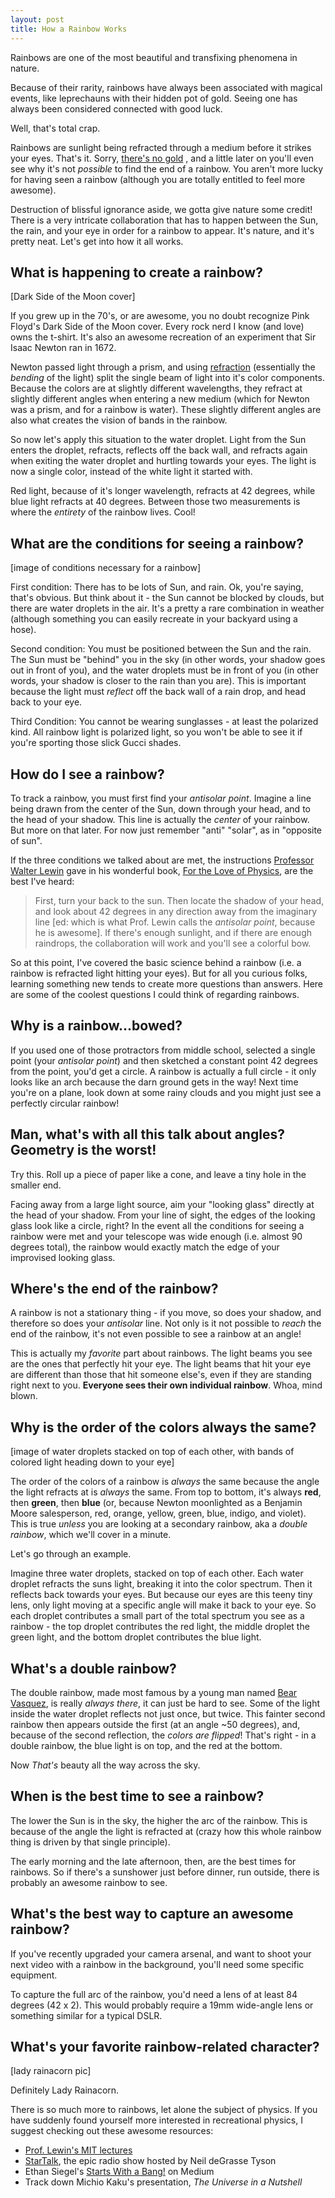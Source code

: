 ```yaml
---
layout: post
title: How a Rainbow Works
---
```


Rainbows are one of the most beautiful and transfixing phenomena in nature.

Because of their rarity, rainbows have always been associated with magical
events, like leprechauns with their hidden pot of gold. Seeing one has always
been considered connected with good luck.

Well, that's total crap.

Rainbows are sunlight being refracted through a medium before it strikes your
eyes. That's it. Sorry, [there's no gold](https://www.youtube.com/watch?v=nda_OSWeyn8)
, and a little later on you'll even see why it's not *possible* to find the
end of a rainbow. You aren't more lucky for having seen a rainbow (although you 
are totally entitled to feel more awesome).

Destruction of blissful ignorance aside, we gotta give nature some credit!
There is a very intricate collaboration that has to happen between the Sun, the
rain, and your eye in order for a rainbow to appear. It's nature, and it's
pretty neat. Let's get into how it all works.

## What is happening to create a rainbow?

[Dark Side of the Moon cover]

If you grew up in the 70's, or are awesome, you no doubt recognize Pink Floyd's
Dark Side of the Moon cover. Every rock nerd I know (and love) owns the
t-shirt.  It's also an awesome recreation of an experiment that Sir Isaac
Newton ran in 1672.

Newton passed light through a prism, and using [refraction](http://en.wikipedia.org/wiki/Refracted)
(essentially the *bending* of the light) split the single beam of light into
it's color components. Because the colors are at slightly different
wavelengths, they refract at slightly different angles when entering a new
medium (which for Newton was a prism, and for a rainbow is water). These
slightly different angles are also what creates the vision of bands in the
rainbow.

So now let's apply this situation to the water droplet. Light from the Sun
enters the droplet, refracts, reflects off the back wall, and refracts again
when exiting the water droplet and hurtling towards your eyes. The light is now
a single color, instead of the white light it started with.

Red light, because of it's longer wavelength, refracts at 42 degrees, while
blue light refracts at 40 degrees. Between those two measurements is where the
*entirety* of the rainbow lives. Cool!

## What are the conditions for seeing a rainbow?

[image of conditions necessary for a rainbow]

First condition: There has to be lots of Sun, and rain. Ok, you're saying, that's
obvious. But think about it - the Sun cannot be blocked by clouds, but there
are water droplets in the air. It's a pretty a rare combination in weather
(although something you can easily recreate in your backyard using a hose).

Second condition: You must be positioned between the Sun and the rain. The Sun must be
"behind" you in the sky (in other words, your shadow goes out in front of you),
and the water droplets must be in front of you (in other words, your shadow is
closer to the rain than you are). This is important because the light
must *reflect* off the back wall of a rain drop, and head back to your eye.

Third Condition: You cannot be wearing sunglasses - at least the polarized
kind. All rainbow light is polarized light, so you won't be able to see it if
you're sporting those slick Gucci shades.

## How do I see a rainbow?

To track a rainbow, you must first find your *antisolar point*. Imagine a line
being drawn from the center of the Sun, down through your head, and to the head
of your shadow. This line is actually the *center* of your rainbow. But more on
that later. For now just remember "anti" "solar", as in "opposite of sun".

If the three conditions we talked about are met, the instructions [Professor
Walter Lewin](http://en.wikipedia.org/wiki/Walter_Lewin) gave in his wonderful
book, [For the Love of Physics](http://www.amazon.com/For-Love-Physics-Rainbow-Journey-ebook/dp/B003UV8TFE),
are the best I've heard:

> First, turn your back to the sun. Then locate the shadow of your head, and
> look about 42 degrees in any direction away from the imaginary line [ed:
> which is what Prof. Lewin calls the *antisolar point*, because he is awesome].
> If there's enough sunlight, and if there are enough raindrops, the
> collaboration will work and you'll see a colorful bow.

So at this point, I've covered the basic science behind a rainbow (i.e. a
rainbow is refracted light hitting your eyes). But for all you curious folks,
learning something new tends to create more questions than answers. Here are
some of the coolest questions I could think of regarding rainbows.

## Why is a rainbow...bowed?

If you used one of those protractors from middle school, selected a single
point (your *antisolar point*) and then sketched a constant point 42 degrees
from the point, you'd get a circle. A rainbow is actually a full circle - it
only looks like an arch because the darn ground gets in the way!  Next time
you're on a plane, look down at some rainy clouds and you might just see a
perfectly circular rainbow!

## Man, what's with all this talk about angles? Geometry is the worst!

Try this. Roll up a piece of paper like a cone, and leave a tiny hole in the
smaller end.

Facing away from a large light source, aim your "looking glass" directly at the
head of your shadow. From your line of sight, the edges of the looking glass
look like a circle, right? In the event all the conditions for seeing a rainbow
were met and your telescope was wide enough (i.e. almost 90 degrees total), the
rainbow would exactly match the edge of your improvised looking glass.

## Where's the end of the rainbow?

A rainbow is not a stationary thing - if you move, so does your shadow, and
therefore so does your *antisolar* line. Not only is it not possible to *reach*
the end of the rainbow, it's not even possible to see a rainbow at an angle!

This is actually my *favorite* part about rainbows. The light beams you see are
the ones that perfectly hit your eye. The light beams that hit your eye are
different than those that hit someone else's, even if they are standing right
next to you. **Everyone sees their own individual rainbow**. Whoa, mind
blown.

## Why is the order of the colors always the same?

[image of water droplets stacked on top of each other, with bands of colored
light heading down to your eye]

The order of the colors of a rainbow is *always* the same because the angle the
light refracts at is *always* the same. From top to bottom, it's always
**red**, then **green**, then **blue** (or, because Newton moonlighted as a
Benjamin Moore salesperson, red, orange, yellow, green, blue, indigo, and
violet). This is true *unless* you are looking at a secondary rainbow, aka a
*double rainbow*, which we'll cover in a minute.

Let's go through an example.

Imagine three water droplets, stacked on top of each other. Each water droplet
refracts the suns light, breaking it into the color spectrum. Then it reflects
back towards your eyes. But because our eyes are this teeny tiny lens, only
light moving at a specific angle will make it back to your eye. So each droplet
contributes a small part of the total spectrum you see as a rainbow - the top
droplet contributes the red light, the middle droplet the green light, and the
bottom droplet contributes the blue light.

## What's a double rainbow?

The double rainbow, made most famous by a young man named [Bear Vasquez](https://www.youtube.com/watch?v=nda_OSWeyn8),
is really *always there*, it can just be hard to see. Some of the light
inside the water droplet reflects not just once, but twice. This fainter second
rainbow then appears outside the first (at an angle ~50 degrees), and, because
of the second reflection, the *colors are flipped*! That's right - in a double
rainbow, the blue light is on top, and the red at the bottom.

Now *That's* beauty all the way across the sky.

## When is the best time to see a rainbow?

The lower the Sun is in the sky, the higher the arc of the rainbow. This is
because of the angle the light is refracted at (crazy how this whole rainbow
thing is driven by that single principle).

The early morning and the late afternoon, then, are the best times for
rainbows. So if there's a sunshower just before dinner, run outside, there is
probably an awesome rainbow to see.

## What's the best way to capture an awesome rainbow?

If you've recently upgraded your camera arsenal, and want to shoot your next
video with a rainbow in the background, you'll need some specific equipment.

To capture the full arc of the rainbow, you'd need a lens of at least 84
degrees (42 x 2). This would probably require a 19mm wide-angle lens or
something similar for a typical DSLR.

## What's your favorite rainbow-related character?

[lady rainacorn pic]

Definitely Lady Rainacorn.

There is so much more to rainbows, let alone the subject of physics. If you
have suddenly found yourself more interested in recreational physics, I suggest
checking out these awesome resources:

* [Prof. Lewin's MIT lectures](http://en.wikipedia.org/wiki/Walter_Lewin_Lectures_on_Physics)
* [StarTalk](http://www.startalkradio.net/), the epic radio show hosted by Neil
  deGrasse Tyson
* Ethan Siegel's [Starts With a Bang!](https://medium.com/starts-with-a-bang)
  on Medium
* Track down Michio Kaku's presentation, *The Universe in a Nutshell*
